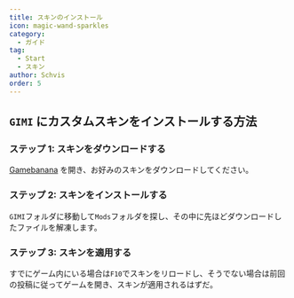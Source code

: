 ```yaml
---
title: スキンのインストール
icon: magic-wand-sparkles
category:
  - ガイド
tag:
  - Start
  - スキン
author: Schvis
order: 5
---
```


##  `GIMI` にカスタムスキンをインストールする方法

### ステップ 1: スキンをダウンロードする

 [Gamebanana](https://gamebanana.com/games/8552) を開き、お好みのスキンをダウンロードしてください。

### ステップ 2: スキンをインストールする

`GIMI`フォルダに移動して`Mods`フォルダを探し、その中に先ほどダウンロードしたファイルを解凍します。

### ステップ 3: スキンを適用する

すでにゲーム内にいる場合は`F10`でスキンをリロードし、そうでない場合は前回の投稿に従ってゲームを開き、スキンが適用されるはずだ。
